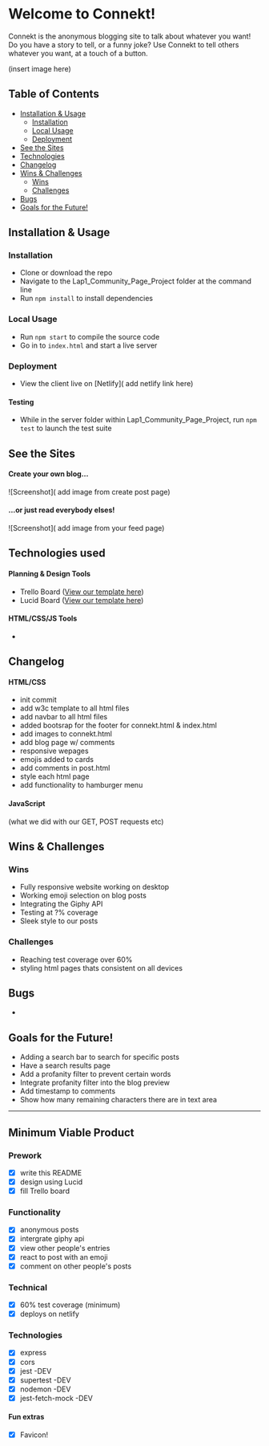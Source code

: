 # Welcome to Connekt!

Connekt is the anonymous blogging site to talk about whatever you want!
Do you have a story to tell, or a funny joke? Use Connekt to tell others whatever you want, at a touch of a button.

(insert image here)

## Table of Contents

- [Installation & Usage](#installation--usage)
  - [Installation](#installation)
  - [Local Usage](#usage)
  - [Deployment](#deployment)
- [See the Sites](#see-the-sites)
- [Technologies](#technologies)
- [Changelog](#changelog)
- [Wins & Challenges](#wins--challenges)
  - [Wins](#wins)
  - [Challenges](#challenges)
- [Bugs](#bugs)
- [Goals for the Future!](#goals-for-the-future)

## Installation & Usage

### Installation

- Clone or download the repo
- Navigate to the Lap1_Community_Page_Project folder at the command line
- Run `npm install` to install dependencies

### Local Usage

- Run `npm start` to compile the source code
- Go in to `index.html` and start a live server

### Deployment

- View the client live on [Netlify]( add netlify link here)

#### Testing

- While in the server folder within Lap1_Community_Page_Project, run `npm test` to launch the test suite

## See the Sites

#### Create your own blog...

![Screenshot]( add image from create post page)

#### ...or just read everybody elses!

![Screenshot]( add image from your feed page)

## Technologies used

#### Planning & Design Tools

- Trello Board ([View our template here](https://trello.com/b/hhcGRN9S/connekt-lap1-project))
- Lucid Board ([View our template here](https://lucid.app/lucidchart/927ab4af-5953-46f4-b5b5-7f5142d72068/edit?beaconFlowId=0A30EA52026A7947&invitationId=inv_422ad741-c355-456f-b14f-1d2b9d957bdf&page=0_0#))

#### HTML/CSS/JS Tools

-

## Changelog

#### HTML/CSS

- init commit
- add w3c template to all html files
- add navbar to all html files
- added bootsrap for the footer for connekt.html & index.html
- add images to connekt.html
- add blog page w/ comments
- responsive wepages
- emojis added to cards
- add comments in post.html
- style each html page
- add functionality to hamburger menu

#### JavaScript

(what we did with our GET, POST requests etc)

## Wins & Challenges

### Wins

- Fully responsive website working on desktop
- Working emoji selection on blog posts
- Integrating the Giphy API
- Testing at ?% coverage
- Sleek style to our posts

### Challenges

- Reaching test coverage over 60%
- styling html pages thats consistent on all devices


## Bugs

- 

## Goals for the Future!

- Adding a search bar to search for specific posts
- Have a search results page
- Add a profanity filter to prevent certain words
- Integrate profanity filter into the blog preview
- Add timestamp to comments
- Show how many remaining characters there are in text area

---
## Minimum Viable Product

### Prework

- [x] write this README
- [x] design using Lucid
- [x] fill Trello board

### Functionality

- [x] anonymous posts
- [x] intergrate giphy api
- [x] view other people's entries
- [x] react to post with an emoji
- [x] comment on other people's posts

### Technical

- [x] 60% test coverage (minimum)
- [x] deploys on netlify 

### Technologies

- [x] express
- [x] cors
- [x] jest -DEV
- [x] supertest -DEV
- [x] nodemon -DEV
- [x] jest-fetch-mock -DEV

#### Fun extras

- [x] Favicon!
